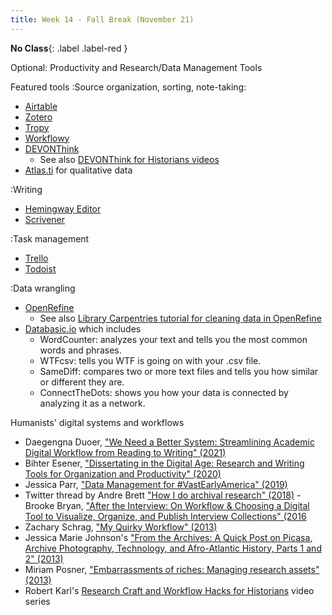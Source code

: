 ```yaml
---
title: Week 14 - Fall Break (November 21)
---
```


**No Class**{: .label .label-red }

Optional: Productivity and Research/Data Management Tools

Featured tools
:Source organization, sorting, note-taking:
- [Airtable](https://airtable.com/)
- [Zotero](https://www.zotero.org/)
- [Tropy](https://tropy.org/)
- [Workflowy](https://workflowy.com/)
- [DEVONThink](https://www.devontechnologies.com/)
    - See also [DEVONThink for Historians videos](https://www.youtube.com/c/DEVONThinkforHistorians)
- [Atlas.ti](https://atlasti.com/) for qualitative data

:Writing
- [Hemingway Editor](https://hemingwayapp.com/)
- [Scrivener](https://www.literatureandlatte.com/scrivener/overview)

:Task management
- [Trello](https://trello.com)
- [Todoist](https://todoist.com/)

:Data wrangling
- [OpenRefine](https://openrefine.org/) 
    - See also [Library Carpentries tutorial for cleaning data in OpenRefine](https://librarycarpentry.org/lc-open-refine/)
- [Databasic.io](https://www.databasic.io/en/) which includes
    - WordCounter: analyzes your text and tells you the most common words and phrases.
    - WTFcsv: tells you WTF is going on with your .csv file.
    - SameDiff: compares two or more text files and tells you how similar or different they are.
    - ConnectTheDots: shows you how your data is connected by analyzing it as a network.



Humanists' digital systems and workflows
- Daegengna Duoer, ["We Need a Better System: Streamlining Academic Digital Workflow from Reading to Writing" (2021)](https://digitalorientalist.com/2021/11/02/we-need-a-better-system-streamlining-academic-digital-workflow-from-reading-to-writing/)
- Bihter Esener, ["Dissertating in the Digital Age: Research and Writing Tools for Organization and Productivity" (2020)](https://digitalorientalist.com/2020/05/04/dissertating-in-the-digital-age-research-and-writing-tools-for-organization-and-productivity/)
- Jessica Parr, ["Data Management for #VastEarlyAmerica" (2019)](https://oieahc.wm.edu/explore/vastearlyamerica-resources/data-management/)
- Twitter thread by Andre Brett ["How I do archival research" (2018)](https://twitter.com/drdrehistorian/status/1018435855310979075)
-Brooke Bryan, ["After the Interview: On Workflow & Choosing a Digital Tool to Visualize, Organize, and Publish Interview Collections" (2016](https://ohla.info/visualizing-organizing-publishing-interview-collections/)
- Zachary Schrag, ["My Quirky Workflow" (2013)](https://zacharyschrag.com/research/my-quirky-workflow/)
- Jessica Marie Johnson's ["From the Archives: A Quick Post on Picasa, Archive Photography, Technology, and Afro-Atlantic History, Parts 1 and 2" (2013)](https://jmjafrx.substack.com/p/from-the-archives-a-quick-post-on)
- Miriam Posner, ["Embarrassments of riches: Managing research assets" (2013)](http://miriamposner.com/blog/embarrassments-of-riches-managing-research-assets/)
- Robert Karl's [Research Craft and Workflow Hacks for Historians](https://www.historians.org/research-and-publications/remote-teaching-resources/research/craft-and-workflow-hacks-for-historians) video series
